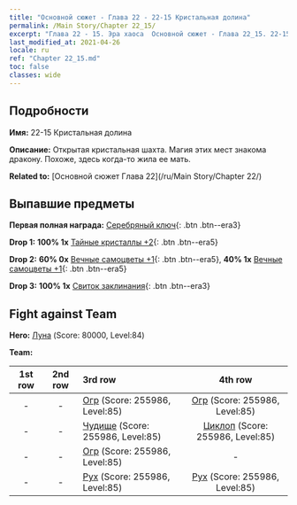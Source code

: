 ```yaml
---
title: "Основной сюжет - Глава 22 - 22-15 Кристальная долина"
permalink: /Main Story/Chapter 22_15/
excerpt: "Глава 22 - 15. Эра хаоса  Основной сюжет - Глава 22_15. 22-15 Кристальная долина"
last_modified_at: 2021-04-26
locale: ru
ref: "Chapter 22_15.md"
toc: false
classes: wide
---
```


## Подробности

 **Имя:** 22-15 Кристальная долина

 **Описание:** Открытая кристальная шахта. Магия этих мест знакома дракону. Похоже, здесь когда-то жила ее мать.

 **Related to:** [Основной сюжет Глава 22](/ru/Main Story/Chapter 22/)

## Выпавшие предметы

 **Первая полная награда:** [Серебряный ключ](/ItemsRU/con_693/){: .btn .btn--era3}

 **Drop 1:** **100% 1x** [Тайные кристаллы +2](/ItemsRU/mat_80/){: .btn .btn--era5}

 **Drop 2:** **60% 0x** [Вечные самоцветы +1](/ItemsRU/mat_72/){: .btn .btn--era5}, **40% 1x** [Вечные самоцветы +1](/ItemsRU/mat_72/){: .btn .btn--era5}

 **Drop 3:** **100% 1x** [Свиток заклинания](/ItemsRU/con_694/){: .btn .btn--era3}


## Fight against Team
 **Hero:** [Луна](/ru/heroes/Luna/) (Score: 80000, Level:84)

 **Team:**


  | 1st row | 2nd row | 3rd row | 4th row |
  |:----:|:----:|:----|:----:|
  | - | - | [Огр](/ru/units/Ogre/) (Score: 255986, Level:85)  | [Огр](/ru/units/Ogre/) (Score: 255986, Level:85)  |
  | - | - | [Чудище](/ru/units/Behemoth/) (Score: 255986, Level:85)  | [Циклоп](/ru/units/Cyclops/) (Score: 255986, Level:85)  |
  | - | - | [Огр](/ru/units/Ogre/) (Score: 255986, Level:85)  | - |
  | - | - | [Рух](/ru/units/Roc/) (Score: 255986, Level:85)  | [Рух](/ru/units/Roc/) (Score: 255986, Level:85)  |


